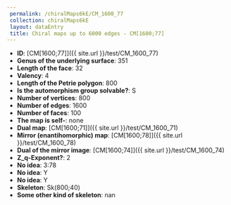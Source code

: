 ```yaml
--- 
 permalink: /chiralMaps6kE/CM_1600_77 
 collection: chiralMaps6kE
 layout: dataEntry
 title: Chiral maps up to 6000 edges - CM[1600;77]
---
```


- **ID**: [CM[1600;77]]({{ site.url }}/test/CM_1600_77)
- **Genus of the underlying surface**: 351
- **Length of the face**: 32
- **Valency**: 4
- **Length of the Petrie polygon**: 800
- **Is the automorphism group solvable?**: S
- **Number of vertices**: 800
- **Number of edges**: 1600
- **Number of faces**: 100
- **The map is self-**: none
- **Dual map**: [CM[1600;71]]({{ site.url }}/test/CM_1600_71)
- **Mirror (enantihomorphic) map**: [CM[1600;78]]({{ site.url }}/test/CM_1600_78)
- **Dual of the mirror image**: [CM[1600;74]]({{ site.url }}/test/CM_1600_74)
- **Z_q-Exponent?**: 2
- **No idea**:  3:78
- **No idea**: Y
- **No idea**: Y
- **Skeleton**: Sk(800;40)
- **Some other kind of skeleton**: nan
